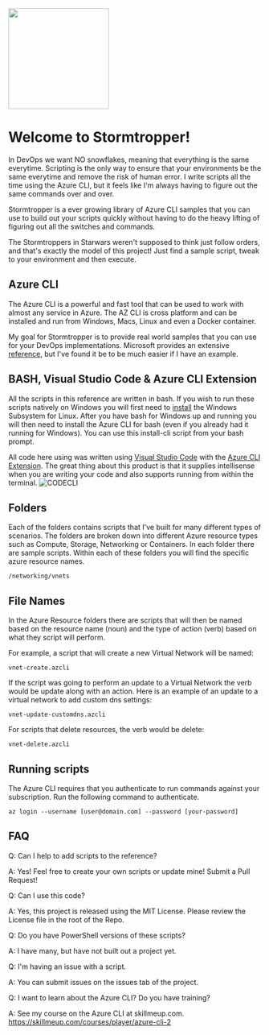 <img src="https://octodex.github.com/images/stormtroopocat.jpg" width="200" height="200" />

# Welcome to Stormtropper!

In DevOps we want NO snowflakes, meaning that everything is the same everytime. Scripting is the only way to ensure that your environments be the same everytime and remove the risk of human error. I write scripts all the time using the Azure CLI, but it feels like I'm always having to figure out the same commands over and over.

Stormtropper is a ever growing library of Azure CLI samples that you can use to build out your scripts quickly without having to do the heavy lifting of figuring out all the switches and commands.

The Stormtroppers in Starwars weren't supposed to think just follow orders, and that's exactly the model of this project! Just find a sample script, tweak to your environment and then execute.

## Azure CLI

The Azure CLI is a powerful and fast tool that can be used to work with almost any service in Azure. The AZ CLI is cross platform and can be installed and run from Windows, Macs, Linux and even a Docker container.

My goal for Stormtropper is to provide real world samples that you can use for your DevOps implementations. Microsoft provides an extensive [reference](https://docs.microsoft.com/en-us/cli/azure/reference-index?view=azure-cli-latest), but I&#39;ve found it be to be much easier if I have an example.

## BASH, Visual Studio Code &amp; Azure CLI Extension

All the scripts in this reference are written in bash.  If you wish to run these scripts natively on Windows you will first need to [install](https://docs.microsoft.com/en-us/windows/wsl/install-win10) the Windows Subsystem for Linux.  After you have bash for Windows up and running you will then need to install the Azure CLI for bash (even if you already had it running for Windows).  You can use this install-cli script from your bash prompt.

All code here using was written using [Visual Studio Code](https://code.visualstudio.com/) with the [Azure CLI Extension](https://marketplace.visualstudio.com/items?itemName=ms-vscode.azurecli). The great thing about this product is that it supplies intellisense when you are writing your code and also supports running from within the terminal.
![CODECLI](https://github.com/Microsoft/vscode-azurecli/raw/master/images/in_action.gif)

## Folders

Each of the folders contains scripts that I&#39;ve built for many different types of scenarios.  The folders are broken down into different Azure resource types such as Compute, Storage, Networking or Containers.  In each folder there are sample scripts.  Within each of these folders you will find the specific azure resource names.
```
/networking/vnets
```
## File Names

In the Azure Resource folders there are scripts that will then be named based on the resource name (noun) and the type of action (verb) based on what they script will perform.

For example, a script that will create a new Virtual Network will be named:
```
vnet-create.azcli
```
If the script was going to perform an update to a Virtual Network the verb would be update along with an action.  Here is an example of an update to a virtual network to add custom dns settings:
```
vnet-update-customdns.azcli
```
For scripts that delete resources, the verb would be delete:
```
vnet-delete.azcli
```
## Running scripts

The Azure CLI requires that you authenticate to run commands against your subscription.  Run the following command to authenticate.
```
az login --username [user@domain.com] --password [your-password]
```
## FAQ

Q: Can I help to add scripts to the reference?

A: Yes!  Feel free to create your own scripts or update mine!  Submit a Pull Request!

Q: Can I use this code?

A: Yes, this project is released using the MIT License.  Please review the License file in the root of the Repo.

Q: Do you have PowerShell versions of these scripts?

A: I have many, but have not built out a project yet.

Q: I'm having an issue with a script.

A: You can submit issues on the issues tab of the project.

Q: I want to learn about the Azure CLI?  Do you have training?

A: See my course on the Azure CLI at skillmeup.com. https://skillmeup.com/courses/player/azure-cli-2
